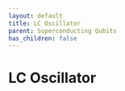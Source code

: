 ```yaml
---
layout: default
title: LC Oscillator
parent: Superconducting Qubits
has_children: false
---
```


# LC Oscillator

